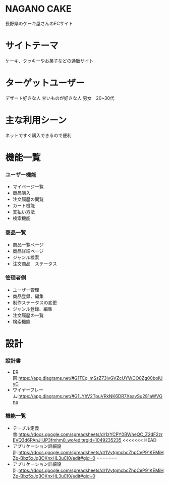 # NAGANO CAKE
長野県のケーキ屋さんのECサイト
# サイトテーマ
ケーキ、クッキーやお菓子などの通販サイト
# ターゲットユーザー
デザート好きな人
甘いものが好きな人
男女　20~30代
# 主な利用シーン
ネットですぐ購入できるので便利
# 機能一覧
### ユーザー機能
- マイページ一覧
- 商品購入
- 注文履歴の閲覧
- カート機能
- 支払い方法
- 検索機能
### 商品一覧
- 商品一覧ページ
- 商品詳細ページ
- ジャンル検索
- 注文商品　ステータス
### 管理者側
- ユーザー管理
- 商品登録、編集
- 制作ステータスの変更
- ジャンル登録、編集
- 注文履歴の一覧
- 検索機能
# 設計
### 設計書
- ER図:https://app.diagrams.net/#G1TEq_mSsZ73lvGVZcUYWCO8Zg00boIUyC
- ワイヤーフレーム:https://app.diagrams.net/#G1LYhV2TpuVRkNK6DR7XeavSu281aWVGna
### 機能一覧
- テーブル定義書:https://docs.google.com/spreadsheets/d/1zYCPY0BWheQC_Z2dF2zrEVQ3d6PAnJilJP3fmhm0_wo/edit#gid=1049235235
<<<<<<< HEAD
- アプリケーション詳細設計:https://docs.google.com/spreadsheets/d/1VytgmcbcZhpCeP91KEMiHZp-Bbz5xJq3OKnxHL3uCI0/edit#gid=0
=======
- アプリケーション詳細設計:https://docs.google.com/spreadsheets/d/1VytgmcbcZhpCeP91KEMiHZp-Bbz5xJq3OKnxHL3uCI0/edit#gid=0

